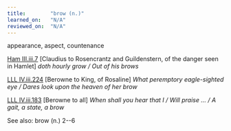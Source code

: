 ```yaml
---
title:        "brow (n.)"
learned_on:   "N/A"
reviewed_on:  "N/A"
---
```


appearance, aspect, countenance

[Ham III.iii.7](https://www.shakespeareswords.com/Public/Play.aspx?Act=3&Scene=3&WorkId=2#117898) \[Claudius to Rosencrantz and Guildenstern, of the danger seen in Hamlet\] *doth hourly grow / Out of his brows*

[LLL IV.iii.224](https://www.shakespeareswords.com/Public/Play.aspx?Act=4&Scene=3&WorkId=28#214293) \[Berowne to King, of Rosaline\] *What peremptory eagle-sighted eye / Dares look upon the heaven of her brow*

[LLL IV.iii.183](https://www.shakespeareswords.com/Public/Play.aspx?Act=4&Scene=3&WorkId=28#214212) \[Berowne to all\] *When shall you hear that I / Will praise ... / A gait, a state, a brow*

See also: brow (n.) 2--6

